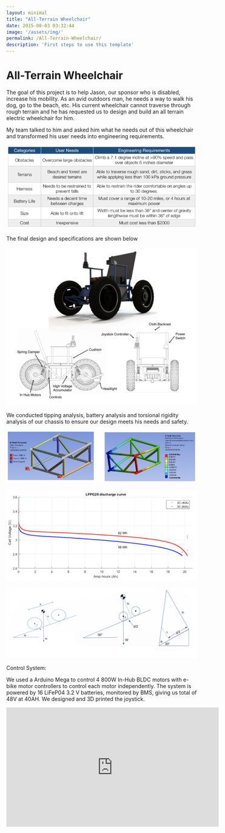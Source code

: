 ```yaml
---
layout: minimal
title: "All-Terrain Wheelchair"
date: 2015-08-03 03:32:44
image: '/assets/img/'
permalink: /All-Terrain-Wheelchair/
description: 'First steps to use this template'
---
```


# All-Terrain Wheelchair

The goal of this project is to help Jason, our sponsor who is disabled, increase his mobility. As an avid outdoors man, he needs a way    to walk his dog, go to the beach, etc. His current wheelchair cannot traverse through rough terrain and he has requested us to design and build an all terrain electric wheelchair for him.

My team talked to him and asked him what he needs out of this wheelchair and transformed his user needs into engineering requirements.

![Table_1](/assets/img/atw_1.png)

The final design and specifications are shown below

![Design](/assets/img/atw_2.png)

We conducted tipping analysis, battery analysis and torsional rigidity analysis of our chassis to ensure our design meets his needs and safety.

![FEA](/assets/img/atw_3.png)

![Battery](/assets/img/atw_4.png)

![Tipping](/assets/img/atw_5.png)

Control System:

We used a Arduino Mega to control 4 800W In-Hub BLDC motors with e-bike motor controllers to control each motor independently. The system is powered by 16 LiFeP04 3.2 V batteries, monitored by BMS, giving us total of 48V at 40AH. We designed and 3D printed the joystick.

<iframe width="560" height="315" src="https://www.youtube.com/embed/6Ac5SBsI1DA" frameborder="0" allow="accelerometer; autoplay; encrypted-media; gyroscope; picture-in-picture" allowfullscreen></iframe>
